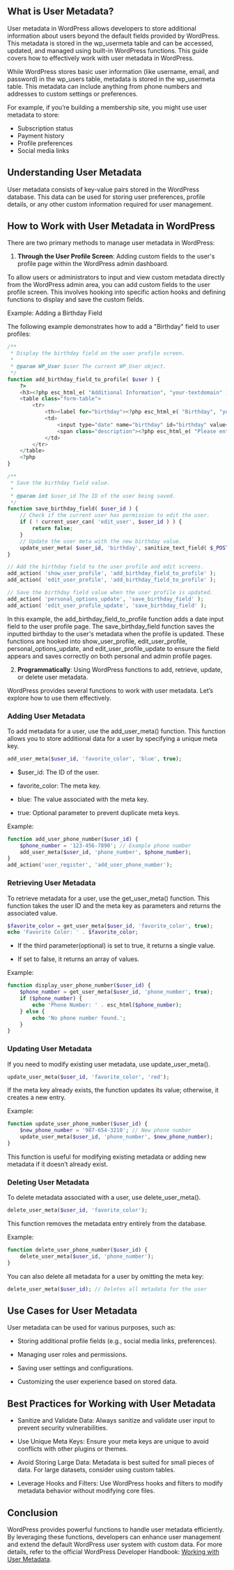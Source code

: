 
## What is User Metadata?


User metadata in WordPress allows developers to store additional information about users beyond the default fields provided by WordPress. This metadata is stored in the wp_usermeta table and can be accessed, updated, and managed using built-in WordPress functions. This guide covers how to effectively work with user metadata in WordPress.


While WordPress stores basic user information (like username, email, and password) in the wp_users table, metadata is stored in the wp_usermeta table. This metadata can include anything from phone numbers and addresses to custom settings or preferences.

For example, if you’re building a membership site, you might use user metadata to store:

- Subscription status
- Payment history
- Profile preferences
- Social media links

## Understanding User Metadata

User metadata consists of key-value pairs stored in the WordPress database. This data can be used for storing user preferences, profile details, or any other custom information required for user management.

## How to Work with User Metadata in WordPress

There are two primary methods to manage user metadata in WordPress:

1. **Through the User Profile Screen**: Adding custom fields to the user's profile page within the WordPress admin dashboard.

To allow users or administrators to input and view custom metadata directly from the WordPress admin area, you can add custom fields to the user profile screen. This involves hooking into specific action hooks and defining functions to display and save the custom fields.

Example: Adding a Birthday Field

The following example demonstrates how to add a "Birthday" field to user profiles:

```php
/**
 * Display the birthday field on the user profile screen.
 *
 * @param WP_User $user The current WP_User object.
 */
function add_birthday_field_to_profile( $user ) {
    ?>
    <h3><?php esc_html_e( "Additional Information", "your-textdomain" ); ?></h3>
    <table class="form-table">
        <tr>
            <th><label for="birthday"><?php esc_html_e( "Birthday", "your-textdomain" ); ?></label></th>
            <td>
                <input type="date" name="birthday" id="birthday" value="<?php echo esc_attr( get_user_meta( $user->ID, 'birthday', true ) ); ?>" class="regular-text" /><br />
                <span class="description"><?php esc_html_e( "Please enter your birthday.", "your-textdomain" ); ?></span>
            </td>
        </tr>
    </table>
    <?php
}

/**
 * Save the birthday field value.
 *
 * @param int $user_id The ID of the user being saved.
 */
function save_birthday_field( $user_id ) {
    // Check if the current user has permission to edit the user.
    if ( ! current_user_can( 'edit_user', $user_id ) ) {
        return false;
    }
    // Update the user meta with the new birthday value.
    update_user_meta( $user_id, 'birthday', sanitize_text_field( $_POST['birthday'] ) );
}

// Add the birthday field to the user profile and edit screens.
add_action( 'show_user_profile', 'add_birthday_field_to_profile' );
add_action( 'edit_user_profile', 'add_birthday_field_to_profile' );

// Save the birthday field value when the user profile is updated.
add_action( 'personal_options_update', 'save_birthday_field' );
add_action( 'edit_user_profile_update', 'save_birthday_field' );
```

In this example, the add_birthday_field_to_profile function adds a date input field to the user profile page. The save_birthday_field function saves the inputted birthday to the user's metadata when the profile is updated. These functions are hooked into show_user_profile, edit_user_profile, personal_options_update, and edit_user_profile_update to ensure the field appears and saves correctly on both personal and admin profile pages.


2. **Programmatically**: Using WordPress functions to add, retrieve, update, or delete user metadata.

WordPress provides several functions to work with user metadata. Let’s explore how to use them effectively.


### Adding User Metadata

To add metadata for a user, use the add_user_meta() function. This function allows you to store additional data for a user by specifying a unique meta key.

```php
add_user_meta($user_id, 'favorite_color', 'blue', true);
```

- $user_id: The ID of the user.

- favorite_color: The meta key.

- blue: The value associated with the meta key.

- true: Optional parameter to prevent duplicate meta keys.

Example:

```php
function add_user_phone_number($user_id) {
    $phone_number = '123-456-7890'; // Example phone number
    add_user_meta($user_id, 'phone_number', $phone_number);
}
add_action('user_register', 'add_user_phone_number');
```

### Retrieving User Metadata

To retrieve metadata for a user, use the get_user_meta() function. This function takes the user ID and the meta key as parameters and returns the associated value.

```php
$favorite_color = get_user_meta($user_id, 'favorite_color', true);
echo 'Favorite Color: ' . $favorite_color;
```

- If the third parameter(optional) is set to true, it returns a single value.

- If set to false, it returns an array of values.

Example:

```php
function display_user_phone_number($user_id) {
    $phone_number = get_user_meta($user_id, 'phone_number', true);
    if ($phone_number) {
        echo 'Phone Number: ' . esc_html($phone_number);
    } else {
        echo 'No phone number found.';
    }
}
```

### Updating User Metadata

If you need to modify existing user metadata, use update_user_meta().

```php
update_user_meta($user_id, 'favorite_color', 'red');
```

If the meta key already exists, the function updates its value; otherwise, it creates a new entry.

Example:

```php
function update_user_phone_number($user_id) {
    $new_phone_number = '987-654-3210'; // New phone number
    update_user_meta($user_id, 'phone_number', $new_phone_number);
}
```

This function is useful for modifying existing metadata or adding new metadata if it doesn’t already exist.


### Deleting User Metadata

To delete metadata associated with a user, use delete_user_meta().

```php
delete_user_meta($user_id, 'favorite_color');
```

This function removes the metadata entry entirely from the database.

Example:

```php
function delete_user_phone_number($user_id) {
    delete_user_meta($user_id, 'phone_number');
}
```
You can also delete all metadata for a user by omitting the meta key:

```php
delete_user_meta($user_id); // Deletes all metadata for the user
```

## Use Cases for User Metadata

User metadata can be used for various purposes, such as:

- Storing additional profile fields (e.g., social media links, preferences).

- Managing user roles and permissions.

- Saving user settings and configurations.

- Customizing the user experience based on stored data.

## Best Practices for Working with User Metadata

- Sanitize and Validate Data: Always sanitize and validate user input to prevent security vulnerabilities.

- Use Unique Meta Keys: Ensure your meta keys are unique to avoid conflicts with other plugins or themes.

- Avoid Storing Large Data: Metadata is best suited for small pieces of data. For large datasets, consider using custom tables.

- Leverage Hooks and Filters: Use WordPress hooks and filters to modify metadata behavior without modifying core files.

## Conclusion

WordPress provides powerful functions to handle user metadata efficiently. By leveraging these functions, developers can enhance user management and extend the default WordPress user system with custom data. For more details, refer to the official WordPress Developer Handbook: [Working with User Metadata](https://developer.wordpress.org/plugins/users/working-with-user-metadata/).
